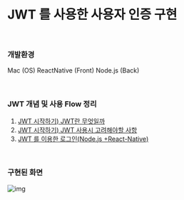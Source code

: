 # JWT 를 사용한 사용자 인증 구현
<br />

### **개발환경**

Mac (OS)
ReactNative (Front)
Node.js (Back)

<br />

### **JWT 개념 및 사용 Flow 정리**
1. [JWT 시작하기) JWT란 무엇일까](https://cntcompany.tistory.com/entry/JWT-%EC%8B%9C%EC%9E%91%ED%95%98%EA%B8%B0-JWT-%EB%9E%80-%EB%AC%B4%EC%97%87%EC%9D%BC%EA%B9%8C)
2. [JWT 시작하기) JWT 사용시 고려해야할 사항](https://cntcompany.tistory.com/entry/JWT-%EC%8B%9C%EC%9E%91%ED%95%98%EA%B8%B0-JWT-%EC%82%AC%EC%9A%A9%EC%8B%9C-%EA%B3%A0%EB%A0%A4%ED%95%B4%EC%95%BC%ED%95%A0-%EC%82%AC%ED%95%AD)
3. [JWT 를 이용한 로그인(Node.js +React-Native)](https://cntcompany.tistory.com/entry/JWT-%EB%A5%BC-%EC%9D%B4%EC%9A%A9%ED%95%9C-%EB%A1%9C%EA%B7%B8%EC%9D%B8Nodejs-React-Native)

<br />

### **구현된 화면**
![img](https://s3.us-west-2.amazonaws.com/secure.notion-static.com/79cc3001-32c6-4c98-928d-6d113003c8a1/Untitled.png?X-Amz-Algorithm=AWS4-HMAC-SHA256&X-Amz-Credential=AKIAT73L2G45O3KS52Y5%2F20210910%2Fus-west-2%2Fs3%2Faws4_request&X-Amz-Date=20210910T072724Z&X-Amz-Expires=86400&X-Amz-Signature=3e1517c89ad53c22743aaac8c6f9b20951974a1a6de05d48595383f942f86d11&X-Amz-SignedHeaders=host&response-content-disposition=filename%20%3D%22Untitled.png%22)
